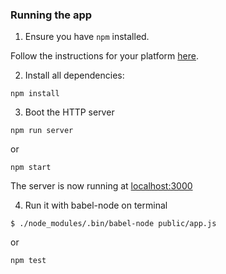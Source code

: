 ### Running the app

1. Ensure you have `npm` installed.

Follow the instructions for your platform [here](https://github.com/npm/npm).

2. Install all dependencies:

````
npm install
````

3. Boot the HTTP server

````
npm run server
````
or
````
npm start
````
The server is now running at [localhost:3000](localhost:3000)

4. Run it with babel-node on terminal
````
$ ./node_modules/.bin/babel-node public/app.js
````
or
````
npm test
````
